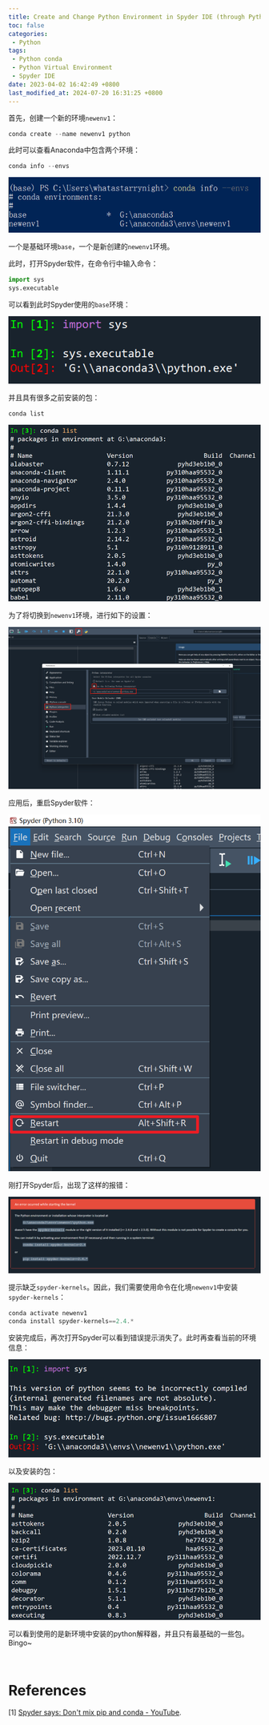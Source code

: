 ```yaml
---
title: Create and Change Python Environment in Spyder IDE (through Python Conda)
toc: false
categories: 
 - Python
tags:
 - Python conda
 - Python Virtual Environment
 - Spyder IDE
date: 2023-04-02 16:42:49 +0800
last_modified_at: 2024-07-20 16:31:25 +0800
---
```


首先，创建一个新的环境`newenv1`：

```powershell
conda create --name newenv1 python
```

此时可以查看Anaconda中包含两个环境：

```powershell
conda info --envs
```

![image-20230402162050427](https://github.com/HelloWorld-1017/blog-images/blob/main/migration/imgpersonal/image-20230402162050427.png?raw=true)

一个是基础环境`base`，一个是新创建的`newenv1`环境。

此时，打开Spyder软件，在命令行中输入命令：

```python
import sys
sys.executable
```

可以看到此时Spyder使用的`base`环境：

![image-20230402162343455](https://github.com/HelloWorld-1017/blog-images/blob/main/migration/imgpersonal/image-20230402162343455.png?raw=true)

并且具有很多之前安装的包：

```powershell
conda list
```

![image-20230402162521518](https://github.com/HelloWorld-1017/blog-images/blob/main/migration/imgpersonal/image-20230402162521518.png?raw=true)

为了将切换到`newenv1`环境，进行如下的设置：

![image-20230402162853906](https://github.com/HelloWorld-1017/blog-images/blob/main/migration/imgpersonal/image-20230402162853906.png?raw=true)

应用后，重启Spyder软件：

![image-20230402162935063](https://github.com/HelloWorld-1017/blog-images/blob/main/migration/imgpersonal/image-20230402162935063.png?raw=true)

刚打开Spyder后，出现了这样的报错：

![image-20230402163032045](https://github.com/HelloWorld-1017/blog-images/blob/main/migration/imgpersonal/image-20230402163032045.png?raw=true)

提示缺乏`spyder-kernels`。因此，我们需要使用命令在化境`newenv1`中安装`spyder-kernels`：

```powershell
conda activate newenv1
conda install spyder-kernels==2.4.*
```

安装完成后，再次打开Spyder可以看到错误提示消失了。此时再查看当前的环境信息：

![image-20230402163459142](https://github.com/HelloWorld-1017/blog-images/blob/main/migration/imgpersonal/image-20230402163459142.png?raw=true)

以及安装的包：

![image-20230402163622353](https://github.com/HelloWorld-1017/blog-images/blob/main/migration/imgpersonal/image-20230402163622353.png?raw=true)

可以看到使用的是新环境中安装的python解释器，并且只有最基础的一些包。Bingo~

<br>

# References

[1] [Spyder says: Don't mix pip and conda - YouTube](https://www.youtube.com/watch?v=Ul79ihg41Rs).